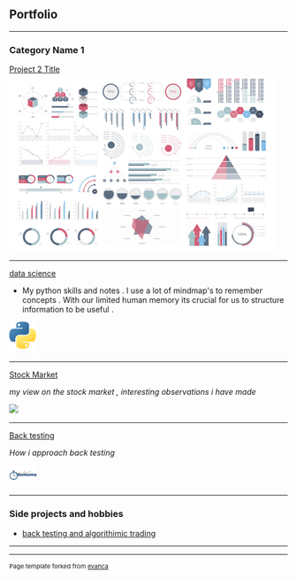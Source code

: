 ## Portfolio

---

### Category Name 1 

[Project 2 Title](/pdf/sample_presentation.pdf)
<img src="images/dummy_thumbnail.jpg?raw=true"/>

---
[data science](data_science/datascience)

- My python skills and notes . I use a lot of mindmap's to remember concepts . With our limited human memory its crucial for us to structure information to be useful .

<img src="images/python.png?raw=true" width="50"/>

---
[Stock Market](stock_market/stock_market)

*my view on the stock market , interesting observations i have made*

<img src="images/stock_market.avif?raw=true" width="50"/>

---
[Back testing](back_testing/back_testing)

*How i approach back testing*

<img src="images/back_testing.png?raw=true" width="50"/>

---

### Side projects and hobbies

- [back testing and algorithimic trading ](http://example.com/)

---




---
<p style="font-size:11px">Page template forked from <a href="https://github.com/evanca/quick-portfolio">evanca</a></p>
<!-- Remove above link if you don't want to attibute -->
